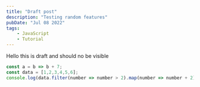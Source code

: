 ```yaml
---
title: "Draft post"
description: "Testing random features"
pubDate: "Jul 08 2022"
tags:
    - JavaScript
    - Tutorial
---
```


Hello this is draft and should no be visible
```js
const a = b => b + 7;
const data = [1,2,3,4,5,6];
console.log(data.filter(number => number > 2).map(number => number + 2).map(number => number - 1))

```